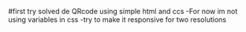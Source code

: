 #first try solved de QRcode using simple html and ccs 
-For now im not using variables in css 
-try to make it responsive for two resolutions 
